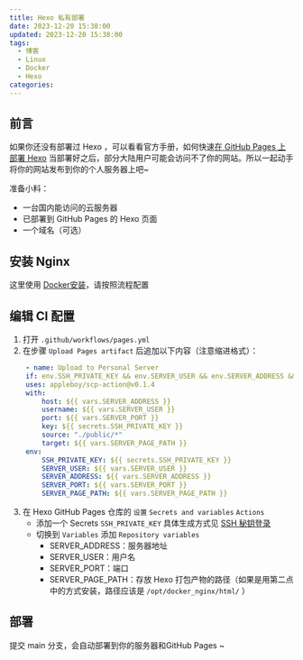 ```yaml
---
title: Hexo 私有部署
date: 2023-12-20 15:38:00
updated: 2023-12-20 15:38:00
tags:
  - 博客
  - Linux
  - Docker
  - Hexo
categories:
---
```

## 前言
如果你还没有部署过 Hexo ，可以看看官方手册，如何快速[在 GitHub Pages 上部署 Hexo](https://hexo.io/zh-cn/docs/github-pages)
当部署好之后，部分大陆用户可能会访问不了你的网站。所以一起动手将你的网站发布到你的个人服务器上吧~

准备小料：
- 一台国内能访问的云服务器
- 已部署到 GitHub Pages 的 Hexo 页面
- 一个域名（可选）
## 安装 Nginx 
这里使用 [Docker安装](https://noooy.com/2023/12/8e05ef51573d.html)，请按照流程配置
## 编辑 CI 配置
1. 打开 `.github/workflows/pages.yml`
2. 在步骤  `Upload Pages artifact` 后追加以下内容（注意缩进格式）：
```yaml
	- name: Upload to Personal Server
	if: env.SSH_PRIVATE_KEY && env.SERVER_USER && env.SERVER_ADDRESS && env.SERVER_PORT && env.SERVER_PAGE_PATH
	uses: appleboy/scp-action@v0.1.4
	with:
		host: ${{ vars.SERVER_ADDRESS }}
		username: ${{ vars.SERVER_USER }}
		port: ${{ vars.SERVER_PORT }}
		key: ${{ secrets.SSH_PRIVATE_KEY }}
		source: "./public/*"
		target: ${{ vars.SERVER_PAGE_PATH }}
	env:
		SSH_PRIVATE_KEY: ${{ secrets.SSH_PRIVATE_KEY }}
		SERVER_USER: ${{ vars.SERVER_USER }}
		SERVER_ADDRESS: ${{ vars.SERVER_ADDRESS }}
		SERVER_PORT: ${{ vars.SERVER_PORT }}
		SERVER_PAGE_PATH: ${{ vars.SERVER_PAGE_PATH }}
```
3. 在 Hexo GitHub Pages 仓库的 `设置` `Secrets and variables` `Actions` 
	- 添加一个 Secrets `SSH_PRIVATE_KEY` 具体生成方式见 [SSH 秘钥登录](https://noooy.com/2023/06/ccc71c01cfd3.html)
	- 切换到 `Variables` 添加 `Repository variables`
		- SERVER_ADDRESS：服务器地址
		- SERVER_USER：用户名
		- SERVER_PORT：端口
		- SERVER_PAGE_PATH：存放 Hexo 打包产物的路径（如果是用第二点中的方式安装，路径应该是 `/opt/docker_nginx/html/` ）
## 部署
提交 main 分支，会自动部署到你的服务器和GitHub Pages ~